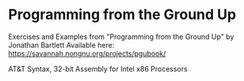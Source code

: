 # Programming from the Ground Up

Exercises and Examples from "Programming from the Ground Up" by Jonathan Bartlett
Available here: https://savannah.nongnu.org/projects/pgubook/

AT&T Syntax, 32-bit Assembly for Intel x86 Processors
